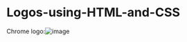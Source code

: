 # Logos-using-HTML-and-CSS


Chrome logo:![image](https://user-images.githubusercontent.com/58852424/126744876-02bff3df-9f4e-47ea-a937-1dcc7596b016.png)
